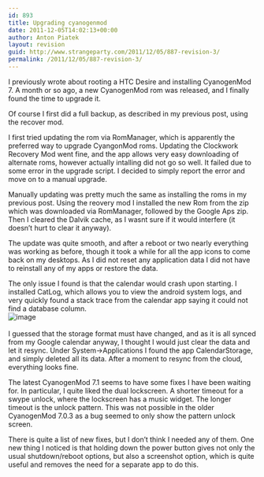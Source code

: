 ```yaml
---
id: 893
title: Upgrading cyanogenmod
date: 2011-12-05T14:02:13+00:00
author: Anton Piatek
layout: revision
guid: http://www.strangeparty.com/2011/12/05/887-revision-3/
permalink: /2011/12/05/887-revision-3/
---
```

I previously wrote about rooting a HTC Desire and installing CyanogenMod 7. A month or so ago, a new CyanogenMod rom was released, and I finally found the time to upgrade it. 

Of course I first did a full backup, as described in my previous post, using the recover mod.

I first tried updating the rom via RomManager, which is apparently the preferred way to upgrade CyangonMod roms. Updating the Clockwork Recovery Mod went fine, and the app allows very easy downloading of alternate roms, however actually intalling did not go so well. It failed due to some error in the upgrade script. I decided to simply report the error and move on to a manual upgrade.

Manually updating was pretty much the same as installing the roms in my previous post. Using the reovery mod I installed the new Rom from the zip which was downloaded via RomManager, followed by the Google Aps zip. Then I cleared the Dalvik cache, as I wasnt sure if it would interfere (it doesn&#8217;t hurt to clear it anyway).

The update was quite smooth, and after a reboot or two nearly everything was working as before, though it took a while for all the app icons to come back on my desktops. As I did not reset any application data I did not have to reinstall any of my apps or restore the data.

The only issue I found is that the calendar would crash upon starting. I installed CatLog, which allows you to view the android system logs, and very quickly found a stack trace from the calendar app saying it could not find a database column.  
<img style="display:block;margin-right:auto;margin-left:auto;" alt="image" src="http://www.strangeparty.com/wordpress/uploads/2011/12/wpid-screenshot-1323091961687.png" />  
I guessed that the storage format must have changed, and as it is all synced from my Google calendar anyway, I thought I would just clear the data and let it resync. Under System->Applications I found the app CalendarStorage, and simply deleted all its data. After a moment to resync from the cloud, everything looks fine.

The latest CyanogenMod 7.1 seems to have some fixes I have been waiting for. In particular, I quite liked the dual lockscreen. A shorter timeout for a swype unlock, where the lockscreen has a music widget. The longer timeout is the unlock pattern. This was not possible in the older CyanogenMod 7.0.3 as a bug seemed to only show the pattern unlock screen.

There is quite a list of new fixes, but I don&#8217;t think I needed any of them. One new thing I noticed is that holding down the power button gives not only the usual shutdown/reboot options, but also a screenshot option, which is quite useful and removes the need for a separate app to do this.